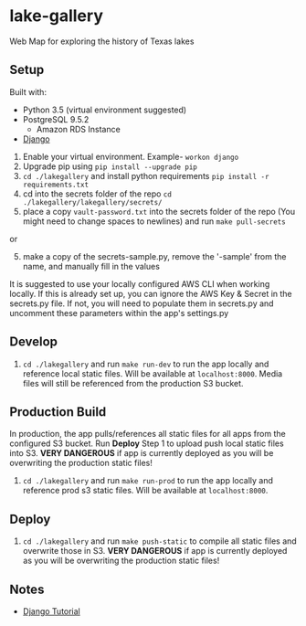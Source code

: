 # lake-gallery
Web Map for exploring the history of Texas lakes

## Setup
Built with:
* Python 3.5 (virtual environment suggested)
* PostgreSQL 9.5.2
  * Amazon RDS Instance
* [Django](https://docs.djangoproject.com/en/1.11/topics/install/)


1. Enable your virtual environment. Example- `workon django`
2. Upgrade pip using `pip install --upgrade pip`
3. `cd ./lakegallery` and install python requirements `pip install -r requirements.txt`
4. cd into the secrets folder of the repo `cd ./lakegallery/lakegallery/secrets/`
5. place a copy `vault-password.txt` into the secrets folder of the repo (You might need to change spaces to newlines) and run `make pull-secrets`
  
  or

5. make a copy of the secrets-sample.py, remove the '-sample' from the name, and manually fill in the values

It is suggested to use your locally configured AWS CLI when working locally. If this is already set up, you can ignore the AWS Key & Secret in the secrets.py file. If not, you will need to populate them in secrets.py and uncomment these parameters within the app's settings.py

## Develop
1. `cd ./lakegallery` and run `make run-dev` to run the app locally and reference local static files. Will be available at `localhost:8000`. Media files will still be referenced from the production S3 bucket.

## Production Build
In production, the app pulls/references all static files for all apps from the configured S3 bucket. Run **Deploy** Step 1 to upload push local static files into S3. **VERY DANGEROUS** if app is currently deployed as you will be overwriting the production static files!
1. `cd ./lakegallery` and run `make run-prod` to run the app locally and reference prod s3 static files. Will be available at `localhost:8000`.

## Deploy
1. `cd ./lakegallery` and run `make push-static` to compile all static files and overwrite those in S3. **VERY DANGEROUS** if app is currently deployed as you will be overwriting the production static files!


## Notes
* [Django Tutorial](https://docs.djangoproject.com/en/1.11/intro/)
